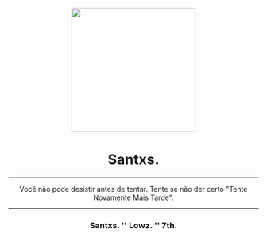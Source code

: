 <p align=center>
  <img src="https://i.imgur.com/IDcu6Gr.gif" width='250px'/>
</p>

<h1 align=center> Santxs. </h1>
<hr>
<p align=center>Você não pode desistir antes de tentar. Tente se não der certo "Tente Novamente Mais Tarde".</p>
 <hr>
<h3 align=center> Santxs. '' Lowz. '' 7th.  </h3>

